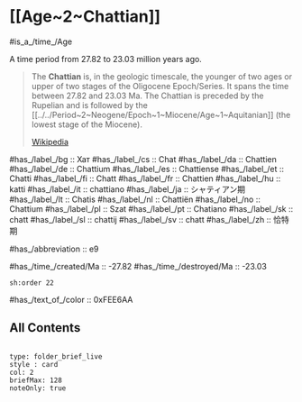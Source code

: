 # [[Age~2~Chattian]] 

#is_a_/time_/Age 

A time period from 27.82 to 23.03 million years ago. 

> The **Chattian** is, in the geologic timescale, the younger of two ages or upper of two stages of the Oligocene Epoch/Series. It spans the time between 27.82 and 23.03 Ma. The Chattian is preceded by the Rupelian and is followed by the [[../../Period~2~Neogene/Epoch~1~Miocene/Age~1~Aquitanian]] (the lowest stage of the Miocene).
>
> [Wikipedia](https://en.wikipedia.org/wiki/Chattian)

#has_/label_/bg  :: Хат
#has_/label_/cs  :: Chat
#has_/label_/da  :: Chattien
#has_/label_/de  :: Chattium
#has_/label_/es  :: Chattiense
#has_/label_/et  :: Chatti
#has_/label_/fi  :: Chatt
#has_/label_/fr  :: Chattien
#has_/label_/hu  :: katti
#has_/label_/it  :: chattiano
#has_/label_/ja  :: シャティアン期
#has_/label_/lt  :: Chatis
#has_/label_/nl  :: Chattiën
#has_/label_/no  :: Chattium
#has_/label_/pl  :: Szat
#has_/label_/pt  :: Chatiano
#has_/label_/sk  :: chatt
#has_/label_/sl  :: chattij
#has_/label_/sv  :: chatt
#has_/label_/zh  :: 恰特期

#has_/abbreviation :: e9

#has_/time_/created/Ma :: -27.82
#has_/time_/destroyed/Ma :: -23.03

    sh:order 22 

#has_/text_of_/color :: 0xFEE6AA

## All Contents

```folderv
```

```ccard
type: folder_brief_live
style : card
col: 2
briefMax: 128
noteOnly: true
```


